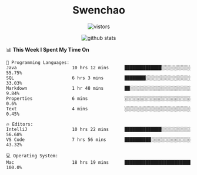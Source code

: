 <h1 align="center">Swenchao</h3>

<p align="center">
  <img src="https://visitor-badge.glitch.me/badge?page_id=Swenchao" alt="vistors" />
</p>

<p align="center">
  <img src="https://github-readme-stats.vercel.app/api?username=Swenchao&count_private=true&show_icons=true&theme=vue-dark&hide_title=true" alt="github stats" />
</p>

<!--START_SECTION:waka-->
📊 **This Week I Spent My Time On** 

```text
💬 Programming Languages: 
Java                     10 hrs 12 mins      ██████████████░░░░░░░░░░░   55.75% 
SQL                      6 hrs 3 mins        ████████░░░░░░░░░░░░░░░░░   33.03% 
Markdown                 1 hr 48 mins        ██░░░░░░░░░░░░░░░░░░░░░░░   9.84% 
Properties               6 mins              ░░░░░░░░░░░░░░░░░░░░░░░░░   0.6% 
Text                     4 mins              ░░░░░░░░░░░░░░░░░░░░░░░░░   0.45%

🔥 Editors: 
IntelliJ                 10 hrs 22 mins      ██████████████░░░░░░░░░░░   56.68% 
VS Code                  7 hrs 56 mins       ██████████░░░░░░░░░░░░░░░   43.32%

💻 Operating System: 
Mac                      18 hrs 19 mins      █████████████████████████   100.0%

```


<!--END_SECTION:waka-->
